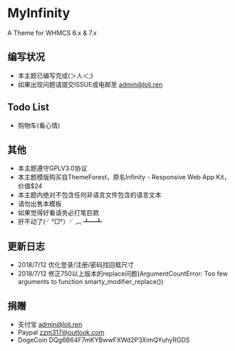 # MyInfinity
A Theme for WHMCS 6.x & 7.x

## 编写状况
* 本主题已编写完成(＞人＜;)
* 如果出现问题请提交ISSUE或电邮至 admin@loli.ren

## Todo List
* 购物车(看心情)

## 其他
* 本主题遵守GPLV3.0协议
* 本主题模版购买自ThemeForest，原名Infinity - Responsive Web App Kit，价值$24
* 本主题内绝对不包含任何非语言文件包含的语言文本
* 请勿出售本模板
* 如果觉得好看请务必打笔巨款
* 肝不动了(╯°□°）╯︵ ┻━┻

## 更新日志
* 2018/7/12 优化登录/注册/密码找回框尺寸
* 2018/7/12 修正750以上版本的replace问题(ArgumentCountError: Too few arguments to function smarty_modifier_replace())

## 捐赠
* 支付宝    admin@loli.ren
* Paypal   zzm317@outlook.com
* DogeCoin DQg6B64F7mKYBwwFXWd2P3XimQYuhyRGDS